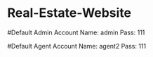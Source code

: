 # Real-Estate-Website

#Default Admin Account
Name: admin 
Pass: 111

#Default Agent Account
Name: agent2
Pass: 111
